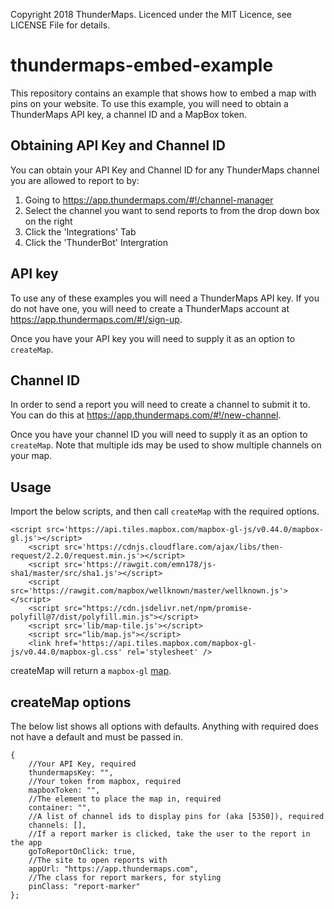 Copyright 2018 ThunderMaps. Licenced under the MIT Licence, see LICENSE File for details.
# thundermaps-embed-example
This repository contains an example that shows how to embed a map with pins on your website.
To use this example, you will need to obtain a ThunderMaps API key, a channel ID and a MapBox token.

Obtaining API Key and Channel ID
--------------------------------
You can obtain your API Key and Channel ID for any ThunderMaps channel you are allowed to report to by:

1. Going to https://app.thundermaps.com/#!/channel-manager
1. Select the channel you want to send reports to from the drop down box on the right
1. Click the 'Integrations' Tab
1. Click the 'ThunderBot' Intergration

API key
-------
To use any of these examples you will need a ThunderMaps API key. If you do not have one, you will need to create a ThunderMaps account at https://app.thundermaps.com/#!/sign-up.

Once you have your API key you will need to supply it as an option to `createMap`.

Channel ID
----------
In order to send a report you will need to create a channel to submit it to. You can do this at https://app.thundermaps.com/#!/new-channel.

Once you have your channel ID you will need to supply it as an option to `createMap`. Note that multiple ids may be used to show multiple channels on your map.

Usage
-----
Import the below scripts, and then call `createMap` with the required options.
```
<script src='https://api.tiles.mapbox.com/mapbox-gl-js/v0.44.0/mapbox-gl.js'></script>
    <script src='https://cdnjs.cloudflare.com/ajax/libs/then-request/2.2.0/request.min.js'></script>
    <script src='https://rawgit.com/emn178/js-sha1/master/src/sha1.js'></script>
    <script src='https://rawgit.com/mapbox/wellknown/master/wellknown.js'></script>
    <script src="https://cdn.jsdelivr.net/npm/promise-polyfill@7/dist/polyfill.min.js"></script>
    <script src='lib/map-tile.js'></script>
    <script src="lib/map.js"></script>
    <link href='https://api.tiles.mapbox.com/mapbox-gl-js/v0.44.0/mapbox-gl.css' rel='stylesheet' />
```

createMap will return a `mapbox-gl` [map](https://www.mapbox.com/mapbox-gl-js/api/#map).

createMap options
-----------------
The below list shows all options with defaults. Anything with required does not have a default and must be passed in.
```
{
    //Your API Key, required
    thundermapsKey: "",
    //Your token from mapbox, required
    mapboxToken: "",
    //The element to place the map in, required
    container: "",
    //A list of channel ids to display pins for (aka [5350]), required
    channels: [],
    //If a report marker is clicked, take the user to the report in the app
    goToReportOnClick: true,
    //The site to open reports with
    appUrl: "https://app.thundermaps.com",
    //The class for report markers, for styling
    pinClass: "report-marker"
};
```
